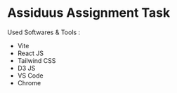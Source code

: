 # Assiduus Assignment Task

Used Softwares & Tools :

- Vite
- React JS
- Tailwind CSS
- D3 JS
- VS Code
- Chrome

